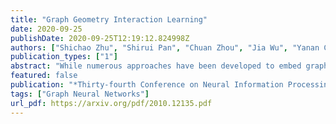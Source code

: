 ```yaml
---
title: "Graph Geometry Interaction Learning"
date: 2020-09-25
publishDate: 2020-09-25T12:19:12.824998Z
authors: ["Shichao Zhu", "Shirui Pan", "Chuan Zhou", "Jia Wu", "Yanan Cao", "Bin Wang"]
publication_types: ["1"]
abstract: "While numerous approaches have been developed to embed graphs into either Euclidean or hyperbolic spaces, they do not fully utilize the information available in graphs, or lack the flexibility to model intrinsic complex graph geometry. To utilize the strength of both Euclidean and hyperbolic geometries, we develop a novel Geometry Interaction Learning (GIL) method for graphs, a well-suited and efficient alternative for learning abundant geometric properties in graph. GIL captures a more informative internal structural features with low dimensions while maintaining conformal invariance of each space. Furthermore, our method endows each node the freedom to determine the importance of each geometry space via a flexible dual feature interaction learning and probability assembling mechanism. Promising experimental results are presented for five benchmark datasets on node classification and link prediction tasks."
featured: false
publication: "*Thirty-fourth Conference on Neural Information Processing Systems, NeurIPS-20*"
tags: ["Graph Neural Networks"]
url_pdf: https://arxiv.org/pdf/2010.12135.pdf
---
```

